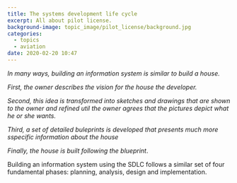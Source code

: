 ```yaml
---
title: The systems development life cycle
excerpt: All about pilot license.
background-image: topic_image/pilot_license/background.jpg
categories:
  - topics
  - aviation
date: 2020-02-20 10:47
---
```


*In many ways, building an information system is similar to build a house.*

*First, the owner describes the vision for the house the developer.*

*Second, this idea is transformed into sketches and drawings that are shown to the owner and refined util the owner agrees that the pictures depict what he or she wants.*

*Third, a set of detailed buleprints is developed that presents much more sspecific information about the house*

*Finally, the house is built following the blueprint*.

Building an information system using the SDLC follows a similar set of four fundamental phases: planning, analysis, design and implementation.

<!-- # Being an analyst

Business Analyst focus on business issues surrounding the system.  Help identify the business value that the system will create-develops ideas for improving the business processes.

The requirements analyst role focuses on eliciting the requirements from the stakeholders associated with the new system.

The infrastructure analyst role focuses on technical issues surrounding the ways the system will interact with the organization's technical infrastructure.
 -->

